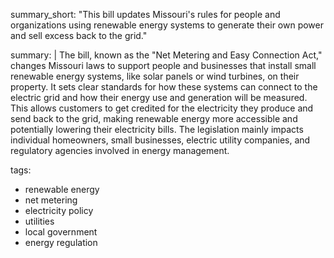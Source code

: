summary_short: "This bill updates Missouri's rules for people and organizations using renewable energy systems to generate their own power and sell excess back to the grid."

summary: |
  The bill, known as the "Net Metering and Easy Connection Act," changes Missouri laws to support people and businesses that install small renewable energy systems, like solar panels or wind turbines, on their property. It sets clear standards for how these systems can connect to the electric grid and how their energy use and generation will be measured. This allows customers to get credited for the electricity they produce and send back to the grid, making renewable energy more accessible and potentially lowering their electricity bills. The legislation mainly impacts individual homeowners, small businesses, electric utility companies, and regulatory agencies involved in energy management.

tags:
  - renewable energy
  - net metering
  - electricity policy
  - utilities
  - local government
  - energy regulation
